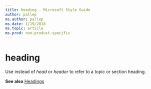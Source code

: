 ```yaml
---
title: heading - Microsoft Style Guide
author: pallep
ms.author: pallep
ms.date: 1/19/2018
ms.topic: article
ms.prod: non-product-specific
---
```


# heading

Use instead of *head* or *header* to refer to a topic or section heading.

**See also** [Headings](/style-guide/scannable-content/headings)

